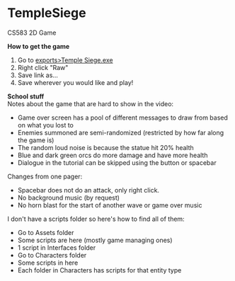 # TempleSiege
CS583 2D Game
  
**How to get the game**
1. Go to [exports>Temple Siege.exe](https://github.com/quincykapsner/TempleSiege/blob/main/export/Temple%20Siege.exe)
2. Right click "Raw"
3. Save link as...
4. Save wherever you would like and play! 
  
**School stuff**  
Notes about the game that are hard to show in the video:
- Game over screen has a pool of different messages to draw from based on what you lost to
- Enemies summoned are semi-randomized (restricted by how far along the game is)
- The random loud noise is because the statue hit 20% health
- Blue and dark green orcs do more damage and have more health
- Dialogue in the tutorial can be skipped using the button or spacebar

Changes from one pager:
- Spacebar does not do an attack, only right click. 
- No background music (by request) 
- No horn blast for the start of another wave or game over music 

I don't have a scripts folder so here's how to find all of them:
- Go to Assets folder
- Some scripts are here (mostly game managing ones)
- 1 script in Interfaces folder
- Go to Characters folder
- Some scripts in here
- Each folder in Characters has scripts for that entity type
